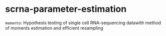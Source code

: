 # scrna-parameter-estimation

`memento`: Hypothesis testing of single cell RNA-sequencing datawith method of moments estimation and efficient resampling

